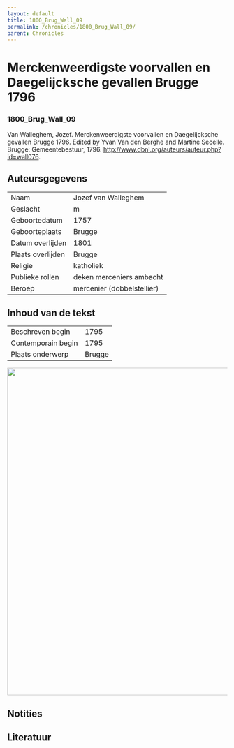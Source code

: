 ```yaml
---
layout: default
title: 1800_Brug_Wall_09
permalink: /chronicles/1800_Brug_Wall_09/
parent: Chronicles
--- 
```



# Merckenweerdigste voorvallen en Daegelijcksche gevallen Brugge 1796 

### 1800_Brug_Wall_09 

Van Walleghem, Jozef. Merckenweerdigste voorvallen en Daegelijcksche gevallen Brugge 1796. Edited by Yvan Van den Berghe and Martine Secelle. Brugge: Gemeentebestuur, 1796. http://www.dbnl.org/auteurs/auteur.php?id=wall076. 

## Auteursgegevens 

| | | 
| --------------- | --------------- | 
| Naam | Jozef van Walleghem | 
| Geslacht | m | 
| Geboortedatum | 1757 | 
| Geboorteplaats | Brugge | 
| Datum overlijden | 1801 | 
| Plaats overlijden | Brugge | 
| Religie | katholiek | 
| Publieke rollen | deken merceniers ambacht | 
| Beroep | mercenier (dobbelstellier) | 

## Inhoud van de tekst 

| | | 
| --------------- | --------------- | 
| Beschreven begin | 1795 | 
| Contemporain begin | 1795 | 
| Plaats onderwerp | Brugge | 

[<img src="..\..\barplots_chronicles\1800_Brug_Wall_09.jpg" width="750"/>](..\..\barplots_chronicles\1800_Brug_Wall_09.jpg) 

## Notities 

## Literatuur 

